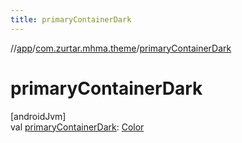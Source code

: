 ```yaml
---
title: primaryContainerDark
---
```

//[app](../../index.html)/[com.zurtar.mhma.theme](index.html)/[primaryContainerDark](primary-container-dark.html)



# primaryContainerDark



[androidJvm]\
val [primaryContainerDark](primary-container-dark.html): [Color](https://developer.android.com/reference/kotlin/androidx/compose/ui/graphics/Color.html)



